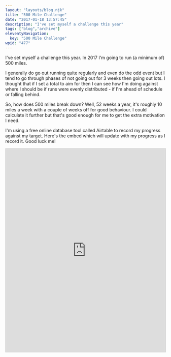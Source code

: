 ```yaml
---
layout: "layouts/blog.njk"
title: "500 Mile Challenge"
date: "2017-01-18 13:57:45"
description: "I've set myself a challenge this year"
tags: ["blog","archive"]
eleventyNavigation:
  key: "500 Mile Challenge"
wpid: "477"
---
```

I've set myself a challenge this year. In 2017 I'm going to run (a minimum of) 500 miles.

I generally do go out running quite regularly and even do the odd event but I tend to go through phases of not going out for 3 weeks then going out lots. I thought that if I set a total to aim for then I can see how I'm doing against where I should be if runs were evenly distributed - if I'm ahead of schedule or falling behind.

So, how does 500 miles break down? Well, 52 weeks a year, it's roughly 10 miles a week with a couple of weeks off for good behaviour. I could calculate it further but that's good enough for me to get the extra motivation I need.

I'm using a free online database tool called Airtable to record my progress against my target. Here's the embed which will update with my progress as I record it. Good luck me!

<iframe class="airtable-embed" style="background: transparent; border: 1px solid #ccc;" src="https://airtable.com/embed/shrd9TDROW2ikMPQH?backgroundColor=green" width="100%" height="640" frameborder="0"></iframe>